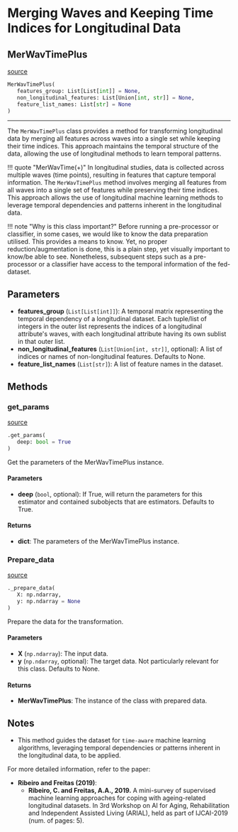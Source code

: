 # Merging Waves and Keeping Time Indices for Longitudinal Data
## MerWavTimePlus

[source](https://github.com/simonprovost/scikit-longitudinal/blob/main/scikit_longitudinal/data_preparation/mer_wav_time_plus.py/#L1)

``` python
MerWavTimePlus(
   features_group: List[List[int]] = None,
   non_longitudinal_features: List[Union[int, str]] = None,
   feature_list_names: List[str] = None
)
```

---

The `MerWavTimePlus` class provides a method for transforming longitudinal data by merging all features across waves 
into a single set while keeping their time indices. This approach maintains the temporal structure of the data, 
allowing the use of longitudinal methods to learn temporal patterns.

!!! quote "MerWavTime(+)"
    In longitudinal studies, data is collected across multiple waves (time points), resulting in features that capture 
    temporal information. The `MerWavTimePlus` method involves merging all features from all waves into a single set of 
    features while preserving their time indices. This approach allows the use of longitudinal machine learning methods 
    to leverage temporal dependencies and patterns inherent in the longitudinal data.

!!! note "Why is this class important?"
    Before running a pre-processor or classifier, in some cases, we would like to know the data preparation utilised.
    This provides a means to know. Yet, no proper reduction/augmentation is done, this is a plain step, yet visually
    important to know/be able to see. Nonetheless, subsequent steps such as a pre-processor or a classifier have access
    to the temporal information of the fed-dataset.

## Parameters

- **features_group** (`List[List[int]]`): A temporal matrix representing the temporal dependency of a longitudinal dataset. Each tuple/list of integers in the outer list represents the indices of a longitudinal attribute's waves, with each longitudinal attribute having its own sublist in that outer list.
- **non_longitudinal_features** (`List[Union[int, str]]`, optional): A list of indices or names of non-longitudinal features. Defaults to None.
- **feature_list_names** (`List[str]`): A list of feature names in the dataset.

## Methods

### get_params
[source](https://github.com/simonprovost/scikit-longitudinal/blob/main/scikit_longitudinal/data_preparation/mer_wav_time_plus.py/#L12)

``` python
.get_params(
   deep: bool = True
)
```
Get the parameters of the MerWavTimePlus instance.

#### Parameters
- **deep** (`bool`, optional): If True, will return the parameters for this estimator and contained subobjects that are estimators. Defaults to True.

#### Returns
- **dict**: The parameters of the MerWavTimePlus instance.

### Prepare_data
[source](https://github.com/simonprovost/scikit-longitudinal/blob/main/scikit_longitudinal/data_preparation/mer_wav_time_plus.py/#L20)

``` python
._prepare_data(
   X: np.ndarray,
   y: np.ndarray = None
)
```
Prepare the data for the transformation.

#### Parameters
- **X** (`np.ndarray`): The input data.
- **y** (`np.ndarray`, optional): The target data. Not particularly relevant for this class. Defaults to None.

#### Returns
- **MerWavTimePlus**: The instance of the class with prepared data.


## Notes

- This method guides the dataset for ``time-aware`` machine learning algorithms, leveraging temporal dependencies or patterns inherent in the longitudinal data, to be applied.

For more detailed information, refer to the paper:

- **Ribeiro and Freitas (2019)**:
  - **Ribeiro, C. and Freitas, A.A., 2019.** A mini-survey of supervised machine learning approaches for coping with ageing-related longitudinal datasets. In 3rd Workshop on AI for Aging, Rehabilitation and Independent Assisted Living (ARIAL), held as part of IJCAI-2019 (num. of pages: 5).
